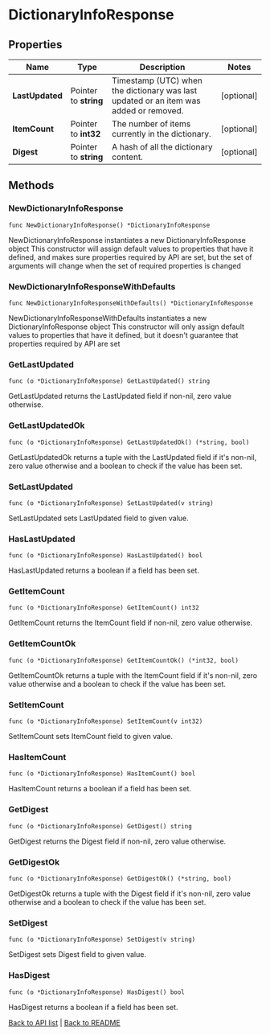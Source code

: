 # DictionaryInfoResponse

## Properties

Name | Type | Description | Notes
------------ | ------------- | ------------- | -------------
**LastUpdated** | Pointer to **string** | Timestamp (UTC) when the dictionary was last updated or an item was added or removed. | [optional] 
**ItemCount** | Pointer to **int32** | The number of items currently in the dictionary. | [optional] 
**Digest** | Pointer to **string** | A hash of all the dictionary content. | [optional] 

## Methods

### NewDictionaryInfoResponse

`func NewDictionaryInfoResponse() *DictionaryInfoResponse`

NewDictionaryInfoResponse instantiates a new DictionaryInfoResponse object
This constructor will assign default values to properties that have it defined,
and makes sure properties required by API are set, but the set of arguments
will change when the set of required properties is changed

### NewDictionaryInfoResponseWithDefaults

`func NewDictionaryInfoResponseWithDefaults() *DictionaryInfoResponse`

NewDictionaryInfoResponseWithDefaults instantiates a new DictionaryInfoResponse object
This constructor will only assign default values to properties that have it defined,
but it doesn't guarantee that properties required by API are set

### GetLastUpdated

`func (o *DictionaryInfoResponse) GetLastUpdated() string`

GetLastUpdated returns the LastUpdated field if non-nil, zero value otherwise.

### GetLastUpdatedOk

`func (o *DictionaryInfoResponse) GetLastUpdatedOk() (*string, bool)`

GetLastUpdatedOk returns a tuple with the LastUpdated field if it's non-nil, zero value otherwise
and a boolean to check if the value has been set.

### SetLastUpdated

`func (o *DictionaryInfoResponse) SetLastUpdated(v string)`

SetLastUpdated sets LastUpdated field to given value.

### HasLastUpdated

`func (o *DictionaryInfoResponse) HasLastUpdated() bool`

HasLastUpdated returns a boolean if a field has been set.

### GetItemCount

`func (o *DictionaryInfoResponse) GetItemCount() int32`

GetItemCount returns the ItemCount field if non-nil, zero value otherwise.

### GetItemCountOk

`func (o *DictionaryInfoResponse) GetItemCountOk() (*int32, bool)`

GetItemCountOk returns a tuple with the ItemCount field if it's non-nil, zero value otherwise
and a boolean to check if the value has been set.

### SetItemCount

`func (o *DictionaryInfoResponse) SetItemCount(v int32)`

SetItemCount sets ItemCount field to given value.

### HasItemCount

`func (o *DictionaryInfoResponse) HasItemCount() bool`

HasItemCount returns a boolean if a field has been set.

### GetDigest

`func (o *DictionaryInfoResponse) GetDigest() string`

GetDigest returns the Digest field if non-nil, zero value otherwise.

### GetDigestOk

`func (o *DictionaryInfoResponse) GetDigestOk() (*string, bool)`

GetDigestOk returns a tuple with the Digest field if it's non-nil, zero value otherwise
and a boolean to check if the value has been set.

### SetDigest

`func (o *DictionaryInfoResponse) SetDigest(v string)`

SetDigest sets Digest field to given value.

### HasDigest

`func (o *DictionaryInfoResponse) HasDigest() bool`

HasDigest returns a boolean if a field has been set.


[Back to API list](../README.md#documentation-for-api-endpoints) | [Back to README](../README.md)
